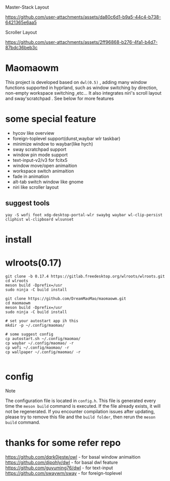 
# 

Master-Stack Layout

https://github.com/user-attachments/assets/da80c6d1-b9a5-44c4-b738-6421365e6aa5


Scroller Layout

https://github.com/user-attachments/assets/2ff96868-b276-4fa1-b4d7-87bdc36beb3c

# Maomaowm

This project is developed based on `dwl(0.5)` , adding many window functions supported in hyprland, such as window switching by direction, non-empty workspace switching ,etc... It also integrates niri's scroll layout and sway'scratchpad . See below for more features


# some special feature
- hycov like overview
- foreign-toplevel support(dunst,waybar wlr taskbar)
- minimize window to waybar(like hych)
- sway scratchpad support 
- window pin mode support
- text-input-v2/v3 for fcitx5
- window move/open animaition
- workspace switch animaition
- fade in animation
- alt-tab switch window like gnome
- niri like scroller layout

## suggest tools
```
yay -S wofi foot xdg-desktop-portal-wlr swaybg waybar wl-clip-persist cliphist wl-clipboard wlsunset

```

# install 
# wlroots(0.17)
```
git clone -b 0.17.4 https://gitlab.freedesktop.org/wlroots/wlroots.git
cd wlroots
meson build -Dprefix=/usr
sudo ninja -C build install

git clone https://github.com/DreamMaoMao/maomaowm.git
cd maomaowm
meson build -Dprefix=/usr
sudo ninja -C build install

# set your autostart app ih this
mkdir -p ~/.config/maomao/

# some suggest config
cp autostart.sh ~/.config/maomao/
cp waybar ~/.config/maomao/ -r 
cp wofi ~/.config/maomao/ -r 
cp wallpaper ~/.config/maomao/ -r


```

# config
> [!NOTE]
> The configuration file is located in `config.h`. This file is generated every time the `meson build` command is executed. If the file already exists, it will not be regenerated. If you encounter compilation issues after updating, please try to remove this file and the `build folder`, then rerun the `meson build` command.

# thanks for some refer repo 
https://github.com/dqrk0jeste/owl - for basal window animaition
https://github.com/djpohly/dwl - for basal dwl feature
https://github.com/guyuming76/dwl - for text-input
https://github.com/swaywm/sway - for foreign-toplevel

